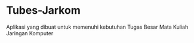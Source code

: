 # Tubes-Jarkom
Aplikasi yang dibuat untuk memenuhi kebutuhan Tugas Besar Mata Kuliah Jaringan Komputer
